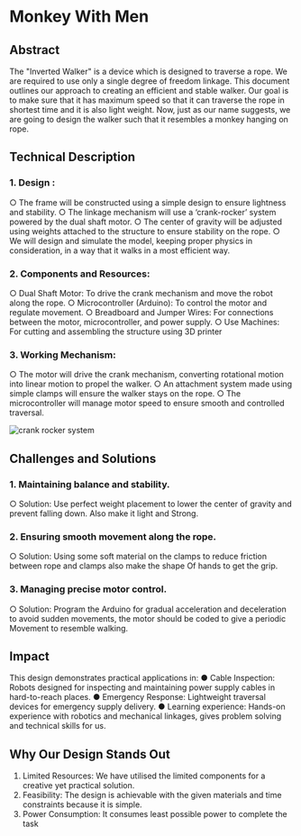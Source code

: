 # Monkey With Men

## Abstract
The "Inverted Walker" is a device which is designed to traverse a rope. We are required to use only a single degree of freedom linkage. This document outlines our approach to creating an efficient and stable walker. Our goal is to make sure that it has maximum speed so that it can traverse the rope in shortest time and it is also light weight.
Now, just as our name suggests, we are going to design the walker such that it resembles a monkey hanging on rope.

## Technical Description
### 1.	Design :

○	The frame will be constructed using a simple design to ensure lightness and stability.
○	The linkage mechanism will use a ‘crank-rocker’ system powered by the dual shaft motor.
○	The center of gravity will be adjusted using weights attached to the structure to ensure stability on the rope.
○	We will design and simulate the model, keeping proper physics in consideration, in a way that it walks in a most efficient way.

### 2.	Components and Resources:

○	Dual Shaft Motor: To drive the crank mechanism and move the robot along the rope.
○	Microcontroller (Arduino): To control the motor and regulate movement.
○	Breadboard and Jumper Wires: For connections between the motor, microcontroller, and power supply.
○	Use Machines: For cutting and assembling the structure using 3D printer

### 3.	Working Mechanism:

○	The motor will drive the crank mechanism, converting rotational motion into linear motion to propel the walker.
○	An attachment system made using simple clamps will ensure the walker stays on the rope.
○	The microcontroller will manage motor speed to ensure smooth and controlled traversal.

 ![crank rocker system](https://github.com/user-attachments/assets/6e2e32b9-587e-419b-8add-02f76333955e)

## Challenges and Solutions
### 1.	Maintaining balance and stability.

○	Solution: Use perfect weight placement to lower the center of gravity and prevent falling down. Also make it light and Strong.
### 2.	Ensuring smooth movement along the rope.

○	Solution: Using some soft material on the clamps to reduce friction between rope and clamps also make the shape Of hands to get the grip.
### 3.	Managing precise motor control.

○	Solution: Program the Arduino for gradual acceleration and deceleration to avoid sudden movements, the motor should be coded to give a periodic Movement to resemble walking.

## Impact
This design demonstrates practical applications in:
●	Cable Inspection: Robots designed for inspecting and maintaining power supply cables in hard-to-reach places.
●	Emergency Response: Lightweight traversal devices for emergency supply delivery.
●	Learning experience: Hands-on experience with robotics and mechanical linkages, gives problem solving and technical skills for us.

## Why Our Design Stands Out
1.	Limited Resources: We have utilised the limited components for a creative yet practical solution.
2.	Feasibility: The design is achievable with the given materials and time constraints because it is simple.
3.	Power Consumption: It consumes least possible power to complete the task


